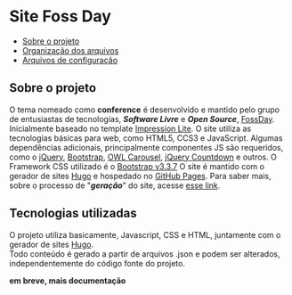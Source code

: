 # Site Foss Day

- [Sobre o projeto](#sobre-o-projeto)
- [Organização dos arquivos](#organizacao-dos-arquivos)
- [Arquivos de configuração](#arquivos)



<a name="sobre-o-projeto"></a>
## Sobre o projeto
O tema nomeado como **conference** é desenvolvido e mantido pelo grupo de entusiastas de tecnologias, ***Software Livre*** e ***Open Source***, [FossDay](https://fossday.org). Inicialmente baseado no template [Impression Lite](https://graygrids.com/item/impression-bootstrap-html5-event-conference-template/).
O site utiliza as tecnologias básicas para web, como HTML5, CCS3 e JavaScript. Algumas dependências adicionais, principalmente componentes JS são requeridos, como o [jQuery](https://jquery.com), [Bootstrap](https://getbootstrap.com/), [OWL Carousel](https://owlcarousel2.github.io/OwlCarousel2/), [jQuery Countdown](http://hilios.github.io/jQuery.countdown/) e outros. O Framework CSS utilizado é o [Bootstrap v3.3.7](https://getbootstrap.com/)
O site é mantido com o gerador de sites [Hugo](https://gohugo.io/) e hospedado no [GitHub Pages](https://pages.github.com/). Para saber mais, sobre o processo de "***geração***" do site, acesse [esse link](https://github.com/fossday/site/blob/develop/readme.md).

<a name="organizacao-dos-arquivos)"></a>  
## Tecnologias utilizadas   
O projeto utiliza basicamente, Javascript, CSS e HTML, juntamente com o gerador de sites [Hugo](https://blog.doseextra.com/comecando-com-o-hugo/).   
Todo conteúdo é gerado a partir de arquivos .json e podem ser alterados, independentemente do código fonte do projeto.   

**em breve, mais documentação**


